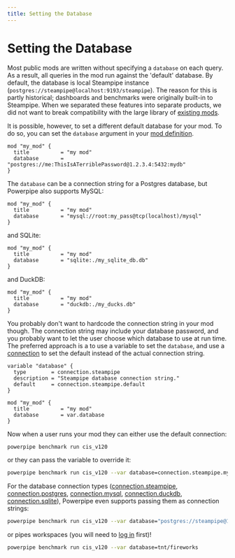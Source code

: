 ```yaml
---
title: Setting the Database
---
```


# Setting the Database

Most public mods are written without specifying a `database` on each query.  As a result, all queries in the mod run against the 'default' database. By default, the database is local Steampipe instance (`postgres://steampipe@localhost:9193/steampipe`).  The reason for this is partly historical; dashboards and benchmarks were originally built-in to Steampipe.  When we separated these features into separate products, we did not want to break compatibility with the large library of [existing mods](https://hub.powerpipe.io/).

It is possible, however, to set a different default database for your mod.  To do so, you can set the `database` argument in your [mod definition](/docs/powerpipe-hcl/mod).


```hcl
mod "my_mod" { 
  title          = "my mod"
  database       = "postgres://me:ThisIsATerriblePassword@1.2.3.4:5432:mydb"
}
```

The `database` can be a connection string for a Postgres database, but Powerpipe also supports MySQL:

```hcl
mod "my_mod" { 
  title          = "my mod"
  database       = "mysql://root:my_pass@tcp(localhost)/mysql"
}
```


and SQLite:

```hcl
mod "my_mod" { 
  title          = "my mod"
  database       = "sqlite:./my_sqlite_db.db"
}
```


and DuckDB:

```hcl
mod "my_mod" { 
  title          = "my mod"
  database       = "duckdb:./my_ducks.db"
}
```

You probably don't want to hardcode the connection string in your mod though. The connection string may include your database password, and you probably want to let the user choose which database to use at run time.  The preferred approach is a to use a variable to set the `database`, and use a [connection](/docs/reference/config-files/connection/) to set the default instead of the actual connection string.

```hcl
variable "database" {
  type        = connection.steampipe
  description = "Steampipe database connection string."
  default     = connection.steampipe.default
}

mod "my_mod" { 
  title          = "my mod"
  database       = var.database
}
```

Now when a user runs your mod they can either use the default connection:
```bash
powerpipe benchmark run cis_v120
```
or they can pass the variable to override it:

```bash
powerpipe benchmark run cis_v120 --var database=connection.steampipe.my_other_connection
```


For the database connection types ([connection.steampipe](/docs/reference/config-files/connection/steampipe), [connection.postgres](/docs/reference/config-files/connection/postgres), [connection.mysql](/docs/reference/config-files/connection/mysql), [connection.duckdb](/docs/reference/config-files/connection/duckdb), [connection.sqlite](/docs/reference/config-files/connection/sqlite)), Powerpipe even supports passing them as connection strings:

```bash
powerpipe benchmark run cis_v120 --var database="postgres://steampipe@127.0.0.1:9193/steampipe"
```

or pipes workspaces (you will need to [log in](/docs/reference/cli/login) first)!
```bash
powerpipe benchmark run cis_v120 --var database=tnt/fireworks
```